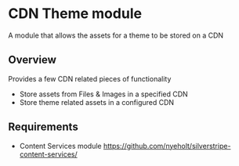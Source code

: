 # CDN Theme module 

A module that allows the assets for a theme to be stored on a CDN

## Overview

Provides a few CDN related pieces of functionality

* Store assets from Files & Images in a specified CDN
* Store theme related assets in a configured CDN



## Requirements

* Content Services module https://github.com/nyeholt/silverstripe-content-services/
